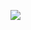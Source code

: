 ![](https://github.com/huseyincorakli/speech_to_text/blob/main/Vite%20%2B%20React%20-%20Kişisel%20-%20Microsoft_%20Edge%202023-07-07%2007-13-32.gif)
